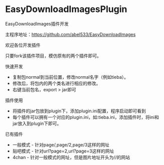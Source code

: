 EasyDownloadImagesPlugin
========================

EasyDownloadImages插件开发

主程序地址：https://github.com/abel533/EasyDownloadImages

欢迎各位开发插件

只要fork该插件项目，模仿原有的两个插件即可。

快速开发

 * 复制包normal到当前位置，修改normal名字（例如tieba）。
 * 修改后，将包内的两个类名进行相应的修改。
 * 右键当前包名，export > jar即可
 
插件使用
 * 将插件的jar包放到plugin下，添加plugin.ini配置，程序启动即可看到
 * 每个插件可以拥有一个对应的plugin.ini，如:tieba.ini，添加插件时，将ini和jar放入到plugin下即可。

已有插件
 * 一般模式 - 针对page/,page/2,page/3这样的网址
 * 贴吧模式 - 针对url?page=2,url?page=3这样的网址
 * 4chan - 针对一般模式的网址，但是图片地址开头为//的网站